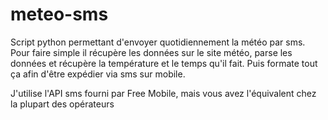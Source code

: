 # meteo-sms
 Script python permettant d'envoyer quotidiennement la météo par sms. Pour faire simple il récupère les données sur le site météo, parse les données et récupère la température et le temps qu'il fait. Puis formate tout ça afin d'être expédier via sms sur mobile.

J'utilise l'API sms fourni par Free Mobile, mais vous avez l'équivalent chez la plupart des opérateurs
